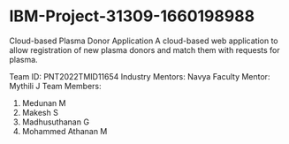 # IBM-Project-31309-1660198988

Cloud-based Plasma Donor Application
A cloud-based web application to allow registration of new plasma donors and match them with requests for plasma.

Team ID: PNT2022TMID11654 
Industry Mentors: Navya
Faculty Mentor: Mythili J
Team Members:
1. Medunan M
2. Makesh S
3. Madhusuthanan G
4. Mohammed Athanan M
